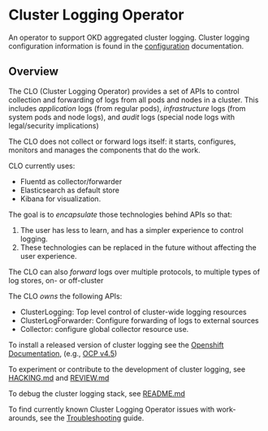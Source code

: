 # Cluster Logging Operator
An operator to support OKD aggregated cluster logging.  Cluster logging configuration information
is found in the [configuration](./docs/configuration.md) documentation.

## Overview

The CLO (Cluster Logging Operator) provides a set of APIs to control collection and forwarding of logs from
all pods and nodes in a cluster.  This includes *application* logs (from regular
pods), *infrastructure* logs (from system pods and node logs), and *audit* logs
(special node logs with legal/security implications)

The CLO does not collect or forward logs itself: it starts, configures, monitors
and manages the components that do the work.

CLO currently uses:
* Fluentd as collector/forwarder
* Elasticsearch as default store
* Kibana for visualization.

The goal is to *encapsulate* those technologies behind APIs so that:

1. The user has less to learn, and has a simpler experience to control logging.
2. These technologies can be replaced in the future without affecting the user experience.

The CLO can also *forward* logs over multiple protocols, to multiple types of log stores, on- or off-cluster

The CLO *owns* the following APIs:

* ClusterLogging: Top level control of cluster-wide logging resources
* ClusterLogForwarder: Configure forwarding of logs to external sources
* Collector: configure global collector resource use.

To install a released version of cluster logging see the [Openshift Documentation](https://docs.openshift.com/), (e.g., [OCP v4.5](https://docs.openshift.com/container-platform/4.5/logging/cluster-logging-deploying.html))

To experiment or contribute to the development of cluster logging, see [HACKING.md](./docs/HACKING.md) and [REVIEW.md](./docs/REVIEW.md)

To debug the cluster logging stack, see [README.md](./must-gather/README.md)

To find currently known Cluster Logging Operator issues with work-arounds, see the [Troubleshooting](./docs/troubleshooting.md) guide.
